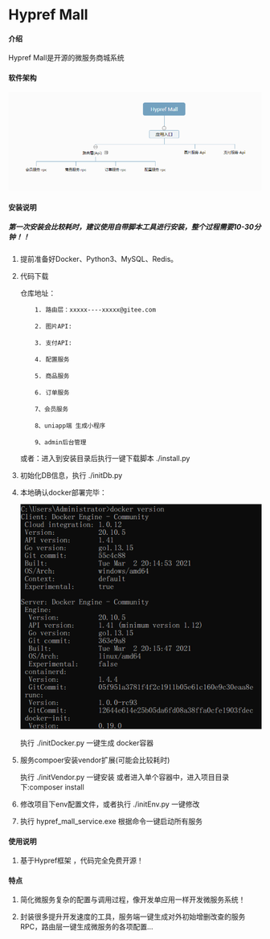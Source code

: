 # Hypref Mall

#### 介绍
Hypref Mall是开源的微服务商城系统

#### 软件架构
![输入图片说明](123.png)


#### 安装说明
##### 第一次安装会比较耗时，建议使用自带脚本工具进行安装，整个过程需要10-30分钟！！

1.  提前准备好Docker、Python3、MySQL、Redis。

2.  代码下载

    仓库地址：

            1. 路由层：xxxxx----xxxxx@gitee.com

            2. 图片API:

            3. 支付API:

            4. 配置服务

            5. 商品服务

            6. 订单服务

            7、会员服务

            8、uniapp端 生成小程序

            9、admin后台管理

    或者：进入到安装目录后执行一键下载脚本 ./install.py


3.  初始化DB信息，执行 ./initDb.py


4.  本地确认docker部署完毕：

    ![输入图片说明](image.png)

    执行 ./initDocker.py 一键生成 docker容器

5.  服务compoer安装vendor扩展(可能会比较耗时)

    执行 ./initVendor.py 一键安装 或者进入单个容器中，进入项目目录下:composer install


6.  修改项目下env配置文件，或者执行 ./initEnv.py 一键修改


7.  执行 hypref_mall_service.exe 根据命令一键启动所有服务


#### 使用说明

1.  基于Hypref框架 ，代码完全免费开源！


#### 特点

1.  简化微服务复杂的配置与调用过程，像开发单应用一样开发微服务系统！

2.  封装很多提升开发速度的工具，服务端一键生成对外初始增删改查的服务RPC，路由层一键生成微服务的各项配置...
